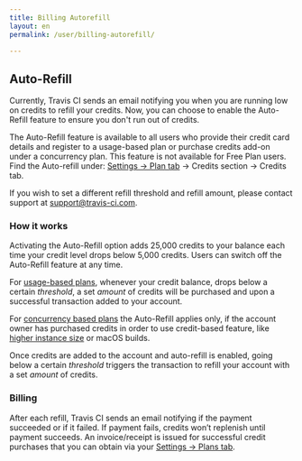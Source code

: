 ```yaml
---
title: Billing Autorefill
layout: en
permalink: /user/billing-autorefill/

---
```


## Auto-Refill

Currently, Travis CI sends an email notifying you when you are running low on credits to refill your credits. Now, you can choose to enable the Auto-Refill feature to ensure you don't run out of credits.

The Auto-Refill feature is available to all users who provide their credit card details and register to a usage-based plan or purchase credits add-on under a concurrency plan. This feature is not available for Free Plan users. Find the Auto-refill under: [Settings -> Plan tab](https://travis-ci.com/account/plan) -> Credits section -> Credits tab.

If you wish to set a different refill threshold and refill amount, please contact support at [support@travis-ci.com](mailto:support@travis-ci.com). 

### How it works

Activating the Auto-Refill option adds 25,000 credits to your balance each time your credit level drops below 5,000 credits. Users can switch off the Auto-Refill feature at any time.

For [usage-based plans](/user/billing-overview/#usage-based-plans), whenever your credit balance, drops below a certain *threshold*, a set *amount* of credits will be purchased and upon a successful transaction added to your account.

For [concurrency based plans](user/billing-overview/#concurrency-based-plans) the Auto-Refill applies only, if the account owner has purchased credits in order to use credit-based feature, like [higher instance size](/user/billing-overview/#vm-instance-sizes-and-credit-cost) or macOS builds. 

Once credits are added to the account and auto-refill is enabled, going below a certain *threshold* triggers the transaction to refill your account with a set *amount* of credits.

### Billing

After each refill, Travis CI sends an email notifying if the payment succeeded or if it failed. If payment fails, credits won’t replenish until payment succeeds. An invoice/receipt is issued for successful credit purchases that you can obtain via your [Settings -> Plans tab](https://travis-ci.com/account/plan).

